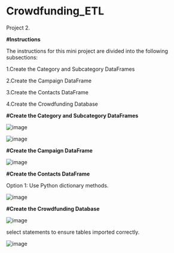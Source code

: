 # Crowdfunding_ETL
Project 2. 


**#Instructions**

The instructions for this mini project are divided into the following subsections:

1.Create the Category and Subcategory DataFrames

2.Create the Campaign DataFrame

3.Create the Contacts DataFrame

4.Create the Crowdfunding Database

**#Create the Category and Subcategory DataFrames**

![image](https://github.com/amccollough1/Crowdfunding_ETL/assets/133404805/5ddf241a-52fc-4bd5-8b12-9d740e9efea5)

![image](https://github.com/amccollough1/Crowdfunding_ETL/assets/133404805/a0a2d287-22bf-417b-8848-0db3086889ce)

**#Create the Campaign DataFrame**

![image](https://github.com/amccollough1/Crowdfunding_ETL/assets/133404805/6b4767c5-eb32-417d-97cb-f10239debbc1)

**#Create the Contacts DataFrame**

Option 1: Use Python dictionary methods.

![image](https://github.com/amccollough1/Crowdfunding_ETL/assets/133404805/dda98176-2ae3-42fd-af1e-2225169313e0)

**#Create the Crowdfunding Database**

![image](https://github.com/amccollough1/Crowdfunding_ETL/assets/133404805/ea7d170c-0013-4db3-8968-9ad6c7f52bb3)

select statements to ensure tables imported correctly.

![image](https://github.com/amccollough1/Crowdfunding_ETL/assets/133404805/4b8c251d-2ec0-47f7-82ca-0137b8c3f206)


